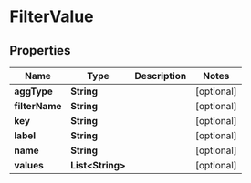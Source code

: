 
# FilterValue

## Properties
| Name           | Type                   | Description | Notes      |
| -------------- | ---------------------- | ----------- | ---------- |
| **aggType**    | **String**             |             | [optional] |
| **filterName** | **String**             |             | [optional] |
| **key**        | **String**             |             | [optional] |
| **label**      | **String**             |             | [optional] |
| **name**       | **String**             |             | [optional] |
| **values**     | **List&lt;String&gt;** |             | [optional] |
